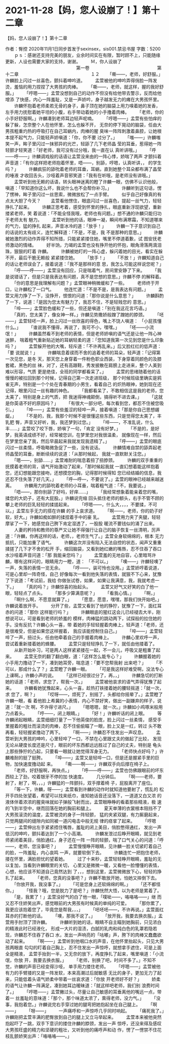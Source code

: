 # 2021-11-28【妈，您人设崩了！】第十二章



【妈，您人设崩了！】第十二章



 作者：臀控 2020年11月1日同步首发于sexinsex，sis001.禁忌书屋 字数：5200
 　　ｐｓ：感谢还支持完美的朋友，业余时间实在有限，暂时顾不上，只能随缘 更新，人设也需要大家的支持，谢谢。
 　　Ｍ，你人设崩了
 　　　　　　　　　　　　　　　　第一卷
 　　　　　　　　　　　　　　　第十二章
 　　　　　　　　　　　　　　　　１２
 　　「嘶——，老师，好舒服。」许麟脸上闪过一丝喜色，颤抖着呻吟道。
 　　孟萱被他的呻吟弄得俏脸一阵发烫，羞恼的用力捏捏了大男孩的肉棒。
 　　「嘶——，老师，就这样，握的我好舒服。」
 　　「哼嗯——」孟萱没想到自己的动作不但没有给他带去警示，反而给他增添 了快感，内心一阵羞耻，又是一声娇吟，身子越发无力的瘫在大男孩怀里。
 　　许麟怀抱着老师柔若无骨的身子，鼻子顶在她的脑袋上用力嗅着她的发香， 左手用力抚慰着她平坦的小腹，右手带动着她的小手撸着肉棒。
 　　「老师，你的小手好舒服啊。」许麟凑到老师耳边轻声呢喃。
 　　「哼嗯——」孟萱有些怕痒的躲了躲，怎奈整个人在他怀里，怎么也躲不开， 无奈的停下晃动的脑袋，任由大男孩粗重灼热的呼吸打在自己耳蜗内，肉棒的腥 臭味一阵阵刺激着鼻腔，让她根本提不起气力，只能轻声娇嗔道：「你，你不要 过分了。」
 　　「嗤——」许麟嗤笑一声，眸子里闪过一抹邪异的光芒，轻舔了几下老师晶 莹的耳垂，惹得她一阵轻颤才轻笑道：「好老师，我可没有过分哦，我一直在认 真听讲哦。」
 　　「呼——呼——」许麟调戏般的话语让孟萱没来由的一阵心悸，娇喘了两声 才颤抖着声音道：「有你这样把老师抱着怀里，唔——，别舔，哼嗯，认真听讲，， 的学生吗？」
 　　许麟疯狂的舔吮着老师的耳垂，耳蜗，直到她整个耳朵都布满了晶莹的唾液 才收回舌头，沙哑着声音邪笑道：「我有在听哦，是老师没有讲哦。」
 　　孟萱听到他无赖的话语，转头眼神迷离的瞪了许麟一眼，仿佛不认识他般， 嗔道：「早知道你这么坏，我说什么也不会帮你补习。」
 　　许麟听到这句话，愣了愣神，眸子里闪过一丝思索，微微放松了一点手臂。
 　　似乎自己好像真的有点太大胆了今天？
 　　孟萱看他愣住，眼底闪过一丝喜色，提起一丝气力，轻轻挣扎了起来。
 　　许麟正思考着，感受到怀里的挣扎，眼底重新浮现欲望，重新搂紧老师，笑 着说道：「不能全怪我哦，老师也有问题。」想不通的许麟只能归功于老师太有 魅力。
 　　孟萱听到他的话，眼神一凝，瞬间布满寒霜，不知道哪来的气力，猛的挣扎 起来，声音冰冷的道：「放手！」
 　　许麟一下子意识到自己的话说的太有歧义，连忙解释道：「不是，不是，我 不是那种的意思。」
 　　许麟被她激烈的动作弄得不知所措，只能紧紧搂住她，嘴里不停道着歉，试 图安抚老师激动的情绪。
 　　好半饷，力竭的孟萱也没有挣开他的怀抱，眼角滑落两滴泪珠，狠狠的盯着 许麟。
 　　许麟被她盯的一阵心虚，躲闪着她的目光，看实在躲不开，最后干脆无赖般 紧紧搂住她。
 　　「放手！」
 　　「不放！」许麟知道自己的话让老师误会了，接着说道：「我不是那样的意 思，我怎么可能这样说您呢？」
 　　「呼——呼——」孟萱没有回应，只是喘着气，房间里安静了下来。
 　　「我是说错话了，但是只是我表达有问题，真不是您想的意思。」许麟不停 的解释着。
 　　「你的意思是我理解有问题？」孟萱眼神稍微缓和了一些。
 　　老师终于开口，让许麟松了一口气。
 　　他连忙道：「不是不是，是我表达有问题。」
 　　孟萱又用力挣了一下，没挣开，恨恨的问道：「那你说是什么意思？」
 　　许麟斟酌了一下，说道：「是因为您太有魅力了，我忍不住，不是轻贱您的 意思。」
 　　「啐——」孟萱脸色缓和了一些，但还是嗔道：「别在我这花言巧语。」
 　　「真的，您太美了，像女神一样。」许麟见势撒娇般蹭了蹭她的脖颈。
 　　「呸——」孟萱轻呸一声，脸上闪过一丝欣喜的得色，嘴上不饶人嗔道： 「小屁孩懂什么。」
 　　「谁说我不懂得，再说了，我可不小，嘿嘿。」
 　　「呸——小流氓！」
 　　许麟虽然看不到老师的表情，但是老师娇嗔的语气还是让他一阵心神迷醉， 喘着粗气重新贴近她的耳蜗轻柔的道：「您知道我第一次见到您是什么印象吗？」
 　　孟萱躲开他的大嘴，轻斥道：「不许再乱来。」后又脸红红的低声道：「要 说就说！」
 　　许麟喘息着锲而不舍的追着老师的耳朵，轻声道：「记得第一次见您，是冬 天，那天您上身穿着一件粉色职业西装，下身穿着同颜色的及膝套裙，黑色的丝 袜，对了，还有高跟鞋，秀发披散在肩膀上走进来，整个人美到难以形容，气质 更是绝佳，全班的同学都看呆了。」
 　　孟萱的思绪随着他的话慢慢的被拉回到那个时候，记得自己第一次走进班级， 那个时候班级里确实是鸦雀无声，特别是一个个处在青春期的小男生，看着自己 的炽热眼神，她到现在还记得，眼里闪过一丝有趣的神色。
 　　「我都看呆了，不敢相信这是我的老师，您太美了，特别是身上的气质，把 我迷得神魂颠倒，搞得听不进去课。」
 　　「这就是你英语不好的原因吗？」
 　　「有很大一部分吧，每次看到您，都忍不住被您吸引。」
 　　「啐——」孟萱有些羞涩的轻啐一声，接着嗔道：「那是你自己思想龌龊。」
 　　「不是的，我，我那个时候不是很懂这些东西，只是觉得您太美了，丰乳肥 臀，声音又好听，我，我还梦到过您。」
 　　「啐——，不准乱说，什么丰……」孟萱咬了咬下唇，娇嗔了一句，「肯定 没有好梦。」
 　　「不是的，是好梦，我英语成绩不好，经常被您训，在梦里您对我很温柔， 就像现在一样，然后在梦里您亲了我，然后早晨起来我就发现我遗精了。」
 　　「呼——」孟萱的眼底闪过一丝柔情，呼吸略微急促了一些，没有说话。
 　　许麟情难自禁的舔弄起老师晶莹的耳垂，断断续续的说道：「从那时候起， 我就一直默默关注您。」
 　　「嗯——，别舔……」孟萱难耐的喘息着扭了扭脖颈。
 　　许麟的双手重重的抚摸着老师的背，语气开始激动了起来，「那时候起我就 一直幻想着能这样抱着您，还幻想能跟您接吻，还想摸您的胸，记得那时候得知 您已经结婚的信息，我还忍不住失落了好几天。」
 　　「呼—呼—，不要说了。」孟萱的眼神已经越来越迷离。
 　　许麟用力的舔吮着老师的小耳垂，喘着粗气道：「不，我要说。」
 　　「唔——，那你别舔了好吗，好痒……」
 　　「我经常想象着能亲着您的嘴，揉您的大奶子，还有大屁股。」许麟说完缩 回头抵住老师的额头，右手不管不顾的攀上老师的巨乳轻轻的揉搓起来。
 　　「哼嗯——，什么大，，，，不要揉，不可以。」孟萱左手无力的搭在许麟 的手上哀求道。
 　　「啊——，老师，你的奶子好软，好大。」许麟如痴如醉的揉捏着手中的豪 乳。
 　　孟萱用力夹了夹腿，轻轻摩挲了一下，她感觉自己胯下肯定湿透了，一股股 暖流不要钱似的涌了出来。
 　　人妻的矜持和教师的尊严又让她不得强行让自己的脑子恢复一丝清明，厉声 道：「许麟，你再这样的话，老师，，老师生气了。」孟萱全身软绵绵的，根本 无力抵抗，只能加重了语气。
 　　许麟这次并没有陷入无法自控的状态，闻声又重重揉搓了几下才不舍的松开 手，缩回脑袋，又看到她红嫩的嘴唇，忍不住吞了吞口水沙哑着声音问道：「那 我能亲您吗？」
 　　孟萱羞的无地自容，心里暗骂许麟，哪有这样问的，眼睛用力一瞪，道： 「不可以。」
 　　「噢——」许麟轻噢了一声，失落的表情一览无余。
 　　「哼——，装可怜也没用。」孟萱娇哼着说道，可是心里却一阵奇怪，自己 好像每次一看到他失落的表情，就狠不下心来，犹豫了下说道：「考试前，我给 你做张试卷，如果，如果让我满意，我，我就考虑一下。」
 　　「真的吗？」许麟惊喜的抬起头。
 　　孟萱又好气又好笑的白了他一眼，轻轻点了点头。
 　　「那多少算满意呢？」
 　　「看我心情。」
 　　「啊，」
 　　「啊什么啊，不愿意就算了。」
 　　「愿意，愿意，嘿嘿，那我们快开始吧。」许麟说着放开手。
 　　分开了些，孟萱又看到了他的狰狞，犹豫了一下，面红耳赤的问道：「那你 这样能行吗？」
 　　许麟眼底的猩红这会儿已经褪去大半，刚想说可以，可是看到老师的娇羞的 模样，肉棒猛的跳动两下，试探般的拉住她的手。没有反抗？许麟心头一喜，带 着她的手轻轻握着肉棒上，轻声道：「老师，还是很难受，但是如果您这样握着， 我应该能控制住自己。」
 　　「啐——」孟萱轻啐了一声，扭过头，任由他牵着自己的手握着肉棒上。
 　　许麟心里欢呼一声，尝试着重新搂着她的蜂腰。
 　　孟萱只是轻轻挣扎了一下，就任由他搂着了。
 　　从新开始补习，可是两人这样紧紧搂在一起，不一会儿，呼吸又是粗重了起 来。
 　　孟萱无奈的翻了翻白眼，道：「这样怎么能专心？」
 　　许麟握着她的小手用力撸动了一下，凑到她耳旁，喘息道：「要不您帮我射 出来吧？」
 　　「不可以，那成什么了？」孟萱瞪了许麟一眼。
 　　「可是我这样好难受啊，没法专心上课啊。」许麟小声的说。
 　　「这样已经很过分了，再，，」
 　　许麟急切的打断她的话道：「老师，求您了，帮我一次。」
 　　孟萱被他哀求的语气弄得犹豫了起来。
 　　许麟看她犹豫起来，心头一喜，趁热打铁搂着她的腰轻摇道：「就一次，求 您了，啊？」
 　　「哎呀——，烦死了，别摇了，头都给你摇晕了。」孟萱瞪了许麟一眼，看 着他脸上希冀的小表情，内心不禁好笑，做出一副嫌弃的样子，说道：「就一次 啊，不许得寸进尺。」
 　　「嗯嗯嗯，就一次。」许麟如小鸡啄米般用力点着头。
 　　「哼——，闭上眼睛。」
 　　「好！」许麟听话的闭上眼。
 　　等许麟闭起眼睛，孟萱细细打量了一下他英俊的脸庞，脸上闪过一丝柔情， 感受手里握着的粗壮而滚烫的肉棒，忍不住偷偷瞄了一眼，脸上又是一红，转过 头不敢再看，轻轻握紧撸动了两下。
 　　「啊——」许麟忍不住发出一声叹息。
 　　孟萱听到大男孩的呻吟，心里轻啐了一口，不禁在心里跟丈夫的做起了比较， 发现无论从硬度长度还是尺寸，眼前的坏东西都远远胜过了自己的丈夫，特别是 龟头上那些狰狞的凸起，只要看一眼就让她觉得浑身无力。
 　　「老师快点好吗？」许麟难耐的挺了挺胯。
 　　「啐——」孟萱又是轻啐一口，但是还是握紧手里的巨物，加快速度撸动起 来。
 　　「嘶——啊——」许麟双手向后撑在椅子上。
 　　「老师，好舒服啊，再快点。」
 　　「呼——呼——」孟萱也仿佛跟眼前的坏东西较上了劲，咬着银牙不停的加 快速度。
 　　几分钟后。
 　　「啊——老师，要射了，射了，啊，，，」许麟猛的一阵颤抖，双手撑着椅 子，屁股离开了座位。
 　　「等一下，许麟，呀——」孟萱看到许麟的动作时就知道他要射了，慌乱的 松开手四处张望着，希望可以找来纸巾，谁知她话音还没落下，一道道又白又浓 的液体伴着浓浓的腥臭味就如子弹般飞射而出，孟萱眼睁睁的看着那些精液，极 速的飞到半空中，继而回落在她的胸前和腿上。
 　　夏天单薄的衣裳根本阻挡不了大男孩滚烫的温度，孟萱被烫的身子一阵轻颤， 猛的夹紧双腿，有力厮磨起来，只觉两腿间的缝隙内如同被一道闪电击中般无规 律的痉挛了起来。
 　　「哼嗯——」孟萱伸出左手紧紧捂住嘴唇，羞耻的闭上美目，俏脸憋得通红， 发出一声低沉的呻吟，颤抖着达到了一个小高潮。
 　　许麟发泄过后睁开眼睛，就见到老师紧闭着美目，俏脸通红，身子还在一阵 一阵的轻颤，喘了口气关心的问道：「呼——，老师，您没事吧？」
 　　孟萱慢慢睁开眼睛，见许麟一脸关切紧盯着自己的脸，一阵羞耻，内心哀鸣 一声，就要软倒下去。
 　　许麟连忙一把抱住老师，搂在怀里，满脸担忧的望着她。
 　　过了十来秒，孟萱轻轻睁开眼睛，羞耻的无以复加，当看到许麟眼里的关切， 心里又是微微一暖，又看他一脸懵懂的表情，心想，他应该不知道自己竟然达到 了，，，想到这里，孟萱微微放下心，轻轻的挣扎了起来。
 　　「老师，您真的没事吧？」许麟不敢放开她，怕她又摔倒下去。
 　　「你放开我，我没事了。」
 　　「可是您身上还软绵绵的啊。」
 　　「还不都怪你。」
 　　「怪我？哦，您是脱力了是吧？」许麟恍然大悟，以为老师是累着了。
 　　「是，我累了！」孟萱没好气的白了他一眼，「噗呲——，咯咯咯——」继 而又忍不住娇笑出声，感觉眼前的大男孩有时候真的单纯的可爱。
 　　「那你累了，我更应该抱着您了，毕竟您是帮我，，，」
 　　「呸呸呸——，不许再说。」孟萱面红耳赤的打断他的话。
 　　「噢，那我不说了。」
 　　「放开我，我要去换衣服。」孟萱用手肘顶了顶许麟。
 　　许麟听到她的话，眼睛不自主瞄到她胸前，只见浓白的精液此时已经液化， 形成一大片的湿渍，白腻的乳肉和纯白色的乳罩若隐若现，许麟忍不住吞了吞口 水，发出一声响亮的「咕嘟」声，胯下的肉棒又蠢蠢欲动了起来。
 　　「啊——」孟萱听到他咽口水的声音，在他怀里抬起头，只见大男孩两眼直 勾勾的盯着自己胸上，忍不住发出一声惊呼，就想拿手遮住，可是上面全是精液， 孟萱手抬到一半，又无奈的放下，再度挣扎了起来，嘴里嗔道：「小流氓，你放 开，我要去换衣服。」
 　　「老师，别换了吧，时间不多了。」不知不觉，许麟的声音已经变得沙哑， 单手用力搂住老师。
 　　「哼嗯——」孟萱被他有力的手臂搂的又是一阵发软，本来高潮过后就敏感 无比的身子，更加无力了起来，只能低着头语气娇柔中带着一丝哀求道：「你放 开老师好不好？」
 　　娇柔的语气让许麟一阵满足，凑到她耳边暧昧道：「就这样吧老师，我们别 浪费时间了。」
 　　「哼嗯——」孟萱撇过头，尽量让自己敏感的耳垂离他的嘴远一点，带着一 丝羞耻的意味道：「那个，那个味道太浓了，熏得老师，没力气。」
 　　「没事，我抱着您。」许麟说完右手穿过她的腿弯把她抱起坐在自己腿上。
 　　「啊——」
 　　「呀——」
 　　一声痛呼和一声惊呼几乎同时响起。
 　　「痛死我了。」许麟刚把孟萱丰满的肥臀放到自己的腿上又立马举起来。
 　　孟萱本来被他突然抱起吓了一跳，双手下意识的搂住许麟的脖颈，发出一声 惊呼，还没来得及感叹大男孩旺盛的精力和坚硬的粗壮，又听到他的痛呼声和动 作，愣了一愣禁不住花枝乱颤娇笑出声：「咯咯咯——。」



